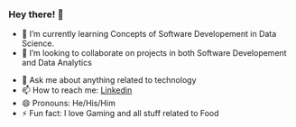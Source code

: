 ### Hey there! 👋
<!-- - 🔭 I’m currently working on ... -->
- 🌱 I’m currently learning Concepts of Software Developement in Data Science. 
- 👯 I’m looking to collaborate on projects in both Software Developement and Data Analytics
<!-- - 🤔 I’m looking for help with ... -->
- 💬 Ask me about anything related to technology 
- 📫 How to reach me: [Linkedin](www.linkedin.com/in/vinayak-sengupta-022a86bb)
- 😄 Pronouns: He/His/Him
- ⚡ Fun fact: I love Gaming and all stuff related to Food
